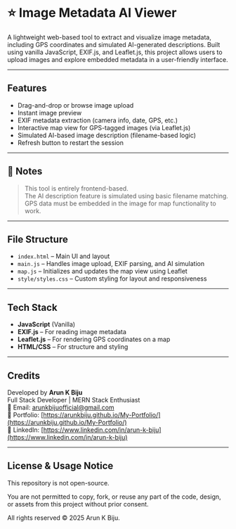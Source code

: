 # ⭐ Image Metadata AI Viewer

A lightweight web-based tool to extract and visualize image metadata, including GPS coordinates and simulated AI-generated descriptions. Built using vanilla JavaScript, EXIF.js, and Leaflet.js, this project allows users to upload images and explore embedded metadata in a user-friendly interface.

---

## Features

- Drag-and-drop or browse image upload
- Instant image preview
- EXIF metadata extraction (camera info, date, GPS, etc.)
- Interactive map view for GPS-tagged images (via Leaflet.js)
- Simulated AI-based image description (filename-based logic)
- Refresh button to restart the session

---

## 📌 Notes

> This tool is entirely frontend-based.  
> The AI description feature is simulated using basic filename matching.  
> GPS data must be embedded in the image for map functionality to work.

---

## File Structure

- `index.html` – Main UI and layout  
- `main.js` – Handles image upload, EXIF parsing, and AI simulation  
- `map.js` – Initializes and updates the map view using Leaflet  
- `style/styles.css` – Custom styling for layout and responsiveness

---

## Tech Stack

- **JavaScript** (Vanilla)  
- **EXIF.js** – For reading image metadata  
- **Leaflet.js** – For rendering GPS coordinates on a map  
- **HTML/CSS** – For structure and styling

---

## Credits

Developed by **Arun K Biju**  
Full Stack Developer | MERN Stack Enthusiast  
📧 Email: [arunkbijuofficial@gmail.com](mailto:arunkbijuofficial@gmail.com)  
🔗 Portfolio: [https://arunkbiju.github.io/My-Portfolio/](https://arunkbiju.github.io/My-Portfolio/)  
🔗 LinkedIn: [https://www.linkedin.com/in/arun-k-biju](https://www.linkedin.com/in/arun-k-biju)

---

## License & Usage Notice

This repository is not open-source.

You are not permitted to copy, fork, or reuse any part of the code, design, or assets from this project without prior consent.

All rights reserved © 2025 Arun K Biju.
